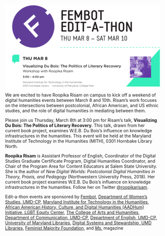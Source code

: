 ![](../images/2018-03-Roopika-Risam-talk-.png)We are excited to have Roopika Risam on campus to kick off a weekend of digital humanities events between March 8 and 10th. Risam’s work focuses on the intersections between postcolonial, African American, and US ethnic studies, and the role of digital humanities in mediating between them.

Please join us Thursday, March 8th at 3:00 pm for Risam’s talk, **Visualizing Du Bois: The Politics of Literary Recovery**. This talk, drawn from her current book project, examines W.E.B. Du Bois’s influence on knowledge infrastructures in the humanities. This event will be held at the Maryland Institute of Technology in the Humanities (MITH), 0301 Hornbake Library North.

**Roopika Risam** is Assistant Professor of English, Coordinator of the Digital Studies Graduate Certificate Program, Digital Humanities Coordinator, and Chair of the Program Area for Content Educators at Salem State University. She is the author of _New Digital Worlds: Postcolonial Digital Humanities in Theory, Praxis, and Pedagogy_ (Northwestern University Press, 2018). Her current book project examines W.E.B. Du Bois’s influence on knowledge infrastructures in the humanities. Follow her on Twitter [@roopikarisam](https://twitter.com/roopikarisam).

Edit-a-thon events are sponsored by [Fembot](http://fembotcollective.org/), [Department of Women’s Studies, UMD-CP](http://wmst.umd.edu/), [Maryland Institute for Technology in the Humanities](https://en.wikipedia.org/wiki/Maryland_Institute_for_Technology_in_the_Humanities), [African American History, Culture, and Digital Humanities (AADHum) Initiative, ](http://aadhum.umd.edu/)[LGBT Equity Center](https://lgbt.umd.edu/), [The College of Arts and Humanities](https://www.arhu.umd.edu/), [Department of Communication, UMD-CP](https://www.comm.umd.edu/), [Department of English, UMD-CP](https://www.english.umd.edu/), [University of Maryland Libraries](http://www.lib.umd.edu/), [Digital Systems and Stewardship, UMD Libraries](https://www.lib.umd.edu/dss), [Feminist Majority Foundation](https://en.wikipedia.org/wiki/Feminist_Majority_Foundation), and [_Ms._](<https://en.wikipedia.org/wiki/Ms._(magazine)>) magazine
